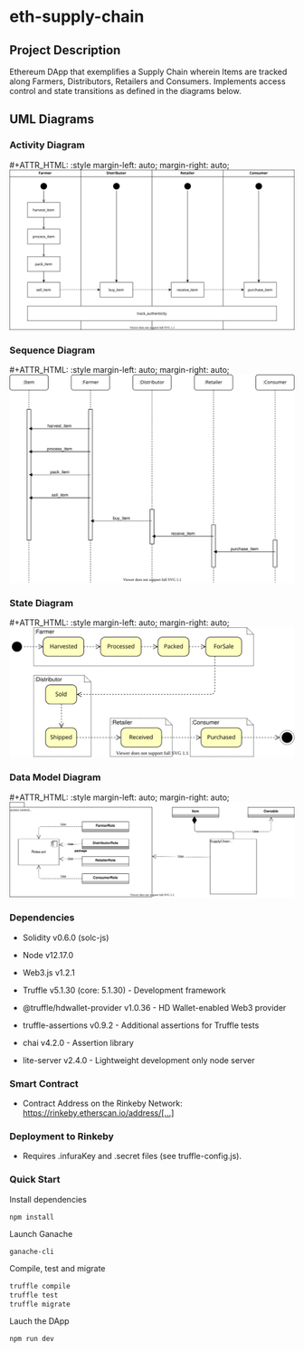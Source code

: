# eth-supply-chain

## Project Description

Ethereum DApp that exemplifies a Supply Chain wherein Items are tracked along Farmers, Distributors, Retailers and Consumers. Implements access control and state transitions as defined in the diagrams below.

## UML Diagrams

### Activity Diagram

#+ATTR_HTML: :style margin-left: auto; margin-right: auto;
![Activity Diagram](/uml/ActivityDiagram.svg)

### Sequence Diagram

#+ATTR_HTML: :style margin-left: auto; margin-right: auto;
![Sequence Diagram](/uml/SequenceDiagram.svg)

### State Diagram

#+ATTR_HTML: :style margin-left: auto; margin-right: auto;
![State Diagram](/uml/StateDiagram.svg)

### Data Model Diagram

#+ATTR_HTML: :style margin-left: auto; margin-right: auto;
![Data Model Diagram](/uml/DataModelDiagram.svg)

### Dependencies

- Solidity v0.6.0 (solc-js)
- Node v12.17.0
- Web3.js v1.2.1

- Truffle v5.1.30 (core: 5.1.30) - Development framework
- @truffle/hdwallet-provider v1.0.36 - HD Wallet-enabled Web3 provider
- truffle-assertions v0.9.2 - Additional assertions for Truffle tests
- chai v4.2.0 - Assertion library
- lite-server v2.4.0 - Lightweight development only node server

### Smart Contract

- Contract Address on the Rinkeby Network: https://rinkeby.etherscan.io/address/[...]

### Deployment to Rinkeby

- Requires .infuraKey and .secret files (see truffle-config.js).

### Quick Start

Install dependencies

```
npm install
```

Launch Ganache

```
ganache-cli
```

Compile, test and migrate

```
truffle compile
truffle test
truffle migrate
```

Lauch the DApp

```
npm run dev
```
